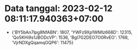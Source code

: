 # Data tanggal: 2023-02-12 08:11:17.940363+07:00

* {'BY5bAn7lpg8NfABN': 1807, 'YWFz9Xp1WMlz668D': 12315, 'Qo5KHi9s1JBODcVP': 1536, 'BgI7G2DEO7O0RvEO': 1768, 'VjrNDXgQqamqGQP6': 11475}
